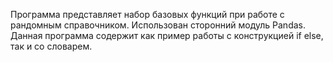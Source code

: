 Программа представляет набор базовых функций при работе с рандомным справочником. Использован сторонний модуль Pandas. Данная программа содержит как пример работы с конструкцией if else, так и со словарем.
